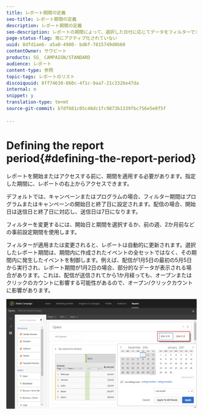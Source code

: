 ```yaml
---
title: レポート期間の定義
seo-title: レポート期間の定義
description: レポート期間の定義
seo-description: レポートの期間によって、選択した日付に応じてデータをフィルターできます。
page-status-flag: 常にアクティブ化されていない
uuid: 8dfd1ae6- a5a0-4900- bd6f-7815749d0b60
contentOwner: サウビート
products: SG_ CAMPAIGN/STANDARD
audience: レポート
content-type: 参照
topic-tags: レポートのリスト
discoiquuid: 8ff74630-860c-4f1c-9aa7-21c3326e47da
internal: n
snippet: y
translation-type: tm+mt
source-git-commit: b7df681c05c48dc1fc9873b1339fbc756e5e0f5f

---
```



# Defining the report period{#defining-the-report-period}

レポートを開始またはアクセスする前に、期間を適用する必要があります。指定した期間に、レポートの右上からアクセスできます。

デフォルトでは、キャンペーンまたはプログラムの場合、フィルター期間はプログラムまたはキャンペーンの開始日と終了日に設定されます。配信の場合、開始日は送信日と終了日に対応し、送信日は7日になります。

フィルターを変更するには、開始日と期間を選択するか、前の週、2か月前などの事前設定期間を使用します。

フィルターが適用または変更されると、レポートは自動的に更新されます。選択したレポート期間は、期間内に作成されたイベントの全セットではなく、その期間内に発生したイベントを制御します。例えば、配信が1月5日の最初の5月5日から実行され、レポート期間が1月2日の場合、部分的なデータが表示される場合があります。これは、配信が送信されてから1か月経っても、オープンまたはクリックのカウントに影響する可能性があるので、オープン/クリックカウントに影響があります。

![](assets/campaign_reports_5.png)


